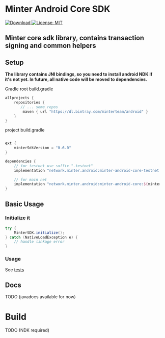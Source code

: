 Minter Android Core SDK
==========
[![Download](https://api.bintray.com/packages/minterteam/android/minter-android-core-testnet/images/download.svg) ](https://bintray.com/minterteam/android/minter-android-core-testnet/_latestVersion)
[![License: MIT](https://img.shields.io/badge/License-MIT-yellow.svg)](https://opensource.org/licenses/MIT)


Minter core sdk library, contains transaction signing and common helpers
------------------------------------------------------------------------

## Setup

**The library contains JNI bindings, so you need to install android NDK if it's not yet. In future, all native code will be moved to dependencies.**

Gradle 
root build.gradle
```groovy
allprojects {
    repositories {
       // ... some repos
        maven { url "https://dl.bintray.com/minterteam/android" }
    }
}
```

project build.gradle 
```groovy

ext {
    minterSdkVersion = "0.6.0"
}

dependencies {
    // for testnet use suffix "-testnet"
    implementation "network.minter.android:minter-android-core-testnet:${minterSdkVersion}"
    
    // for main net
    implementation "network.minter.android:minter-android-core:${minterSdkVersion}"
}
```

## Basic Usage
### Initialize it
```java
try {
    MinterSDK.initialize();
} catch (NativeLoadException e) {
    // handle linkage error
}
```

### Usage
See [tests](src/androidTest/java/network/minter/core)

## Docs
TODO (javadocs available for now)

# Build
TODO (NDK required)
